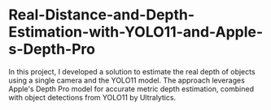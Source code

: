 # Real-Distance-and-Depth-Estimation-with-YOLO11-and-Apple-s-Depth-Pro
In this project, I developed a solution to estimate the real depth of objects using a single camera and the YOLO11 model. The approach leverages Apple's Depth Pro model for accurate metric depth estimation, combined with object detections from YOLO11 by Ultralytics.
